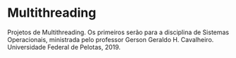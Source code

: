 # Multithreading
Projetos de Multithreading. Os primeiros serão para a disciplina de Sistemas Operacionais, ministrada pelo professor Gerson Geraldo H. Cavalheiro. Universidade Federal de Pelotas, 2019.

